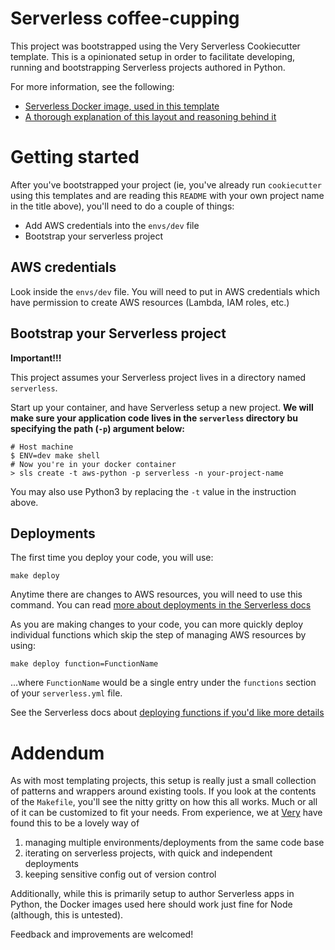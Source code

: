 # Serverless coffee-cupping

This project was bootstrapped using the Very Serverless Cookiecutter template. This is a
opinionated setup in order to facilitate developing, running and bootstrapping Serverless projects
authored in Python.

For more information, see the following:

- [Serverless Docker image, used in this template](https://github.com/verypossible/serverless)
- [A thorough explanation of this layout and reasoning behind it](https://verypossible.com/blog/structuring-serverless-applications-with-python)

# Getting started

After you've bootstrapped your project (ie, you've already run `cookiecutter` using this templates and are reading this `README` with your own project name in the title above), you'll need to do a couple of things:

- Add AWS credentials into the `envs/dev` file
- Bootstrap your serverless project

## AWS credentials

Look inside the `envs/dev` file.  You will need to put in AWS credentials which have permission to create AWS resources (Lambda, IAM roles, etc.)

## Bootstrap your Serverless project

**Important!!!**

This project assumes your Serverless project lives in a directory named `serverless`.

Start up your container, and have Serverless setup a new project. **We will make sure your application code lives in the `serverless` directory bu specifying the path (`-p`) argument below:**

    # Host machine
    $ ENV=dev make shell
    # Now you're in your docker container
    > sls create -t aws-python -p serverless -n your-project-name
    
You may also use Python3 by replacing the `-t` value in the instruction above.

## Deployments

The first time you deploy your code, you will use:

    make deploy

Anytime there are changes to AWS resources, you will need to use this command. You can read [more about deployments in the Serverless docs](https://serverless.com/framework/docs/providers/aws/cli-reference/deploy/)

As you are making changes to your code, you can more quickly deploy individual functions which skip the step of managing AWS resources by using:

    make deploy function=FunctionName
   
...where `FunctionName` would be a single entry under the `functions` section of your `serverless.yml` file.
 
See the Serverless docs about [deploying functions if you'd like more details](https://serverless.com/framework/docs/providers/aws/cli-reference/deploy-function/)

# Addendum

As with most templating projects, this setup is really just a small collection of patterns and wrappers around existing tools.  If you look at the contents of the `Makefile`, you'll see the nitty gritty on how this all works.  Much or all of it can be customized to fit your needs.  From experience, we at [Very](https://verypossible.com) have found this to be a lovely way of 

1. managing multiple environments/deployments from the same code base
2. iterating on serverless projects, with quick and independent deployments
3. keeping sensitive config out of version control

Additionally, while this is primarily setup to author Serverless apps in Python, the Docker images used here should work just fine for Node (although, this is untested).

Feedback and improvements are welcomed!